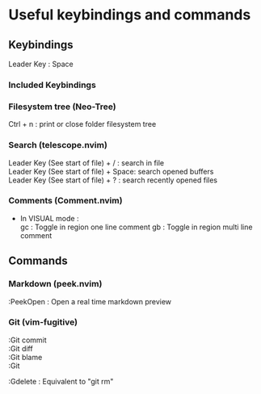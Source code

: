 # Useful keybindings and commands

## Keybindings

Leader Key : Space

### Included Keybindings


### Filesystem tree (Neo-Tree)

Ctrl + n : print or close folder filesystem tree

### Search (telescope.nvim)

Leader Key (See start of file) + / : search in file  
Leader Key (See start of file) + Space: search opened buffers  
Leader Key (See start of file) + ? : search recently opened files

### Comments (Comment.nvim)

- In VISUAL mode :  
    gc : Toggle in region one line comment
    gb : Toggle in region multi line comment

## Commands
### Markdown (peek.nvim) 
:PeekOpen : Open a real time markdown preview

### Git (vim-fugitive)
:Git commit  
:Git diff  
:Git blame  
:Git  

:Gdelete : Equivalent to "git rm"
